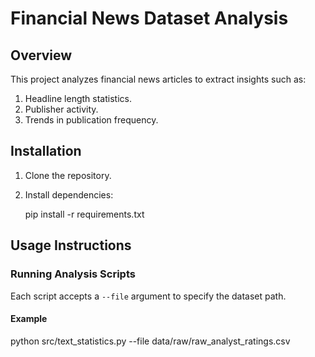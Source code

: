 # Financial News Dataset Analysis

## Overview

This project analyzes financial news articles to extract insights such as:

1. Headline length statistics.
2. Publisher activity.
3. Trends in publication frequency.

## Installation

1. Clone the repository.
2. Install dependencies:

   pip install -r requirements.txt

## Usage Instructions

### Running Analysis Scripts

Each script accepts a `--file` argument to specify the dataset path.

#### Example

python src/text_statistics.py --file data/raw/raw_analyst_ratings.csv

```

```
